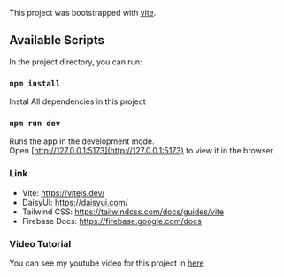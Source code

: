 This project was bootstrapped with [vite](https://vitejs.dev/guide/#scaffolding-your-first-vite-project).


## Available Scripts

In the project directory, you can run:

### `npm install`

Instal All dependencies in this project

### `npm run dev`

Runs the app in the development mode.<br />
Open [http://127.0.0.1:5173](http://127.0.0.1:5173) to view it in the browser.

### Link

- Vite: https://vitejs.dev/
- DaisyUI: https://daisyui.com/
- Tailwind CSS: https://tailwindcss.com/docs/guides/vite
- Firebase Docs: https://firebase.google.com/docs

### Video Tutorial

You can see my youtube video for this project in [here](https://youtu.be/sNDHYBeOQp4)
